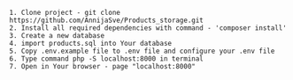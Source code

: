 
    1. Clone project - git clone https://github.com/AnnijaSve/Products_storage.git
    2. Install all required dependencies with command - 'composer install' 
    3. Create a new database 
    4. import products.sql into Your database
    5. Copy .env.example file to .env file and configure your .env file
    6. Type command php -S localhost:8000 in terminal
    7. Open in Your browser - page "localhost:8000"
